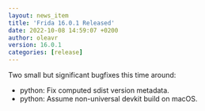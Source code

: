 ```yaml
---
layout: news_item
title: 'Frida 16.0.1 Released'
date: 2022-10-08 14:59:07 +0200
author: oleavr
version: 16.0.1
categories: [release]
---
```


Two small but significant bugfixes this time around:

- python: Fix computed sdist version metadata.
- python: Assume non-universal devkit build on macOS.
